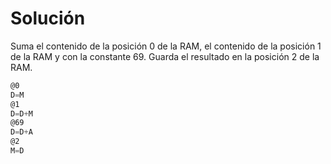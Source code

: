 # Solución 

Suma el contenido de la posición 0 de la RAM, el contenido de la posición 1 de la RAM y con la constante 69. Guarda el resultado en la posición 2 de la RAM.

```asm
@0
D=M
@1
D=D+M
@69
D=D+A
@2
M=D
```